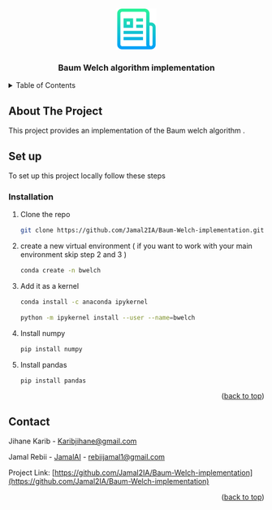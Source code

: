  <a name="readme-top"></a>
 
  
<br />
<div align="center">
    <img src="images/logo.png" alt="Logo" width="80" height="80">
  <h3 align="center">Baum Welch algorithm implementation</h3> 
</div>



<!-- TABLE OF CONTENTS -->
<details>
  <summary>Table of Contents</summary>
  <ol>
    <li>
      <a href="#about-the-project">About The Project</a>
    </li>
    <li>
      <a href="#getting-started">Set up</a>
      <ul>
        <li><a href="#installation">Installation</a></li>
      </ul>
    </li>
    <li><a href="#contact">Contact</a></li>
  </ol>
</details>



<!-- ABOUT THE PROJECT -->
## About The Project
 

This project provides an implementation of the Baum welch algorithm .

<!-- Set up-->
 ## Set up

To set up this project locally follow these steps
 
### Installation

 
1. Clone the repo
   ```sh
   git clone https://github.com/Jamal2IA/Baum-Welch-implementation.git
   ```
2. create a new virtual environment ( if you want to work with your main environment skip step 2  and 3 )
   ```sh
   conda create -n bwelch
   ```
3. Add it as a kernel 
   ```sh
   conda install -c anaconda ipykernel
   ```
   ```sh
   python -m ipykernel install --user --name=bwelch
   ```
4. Install numpy
   ```sh
   pip install numpy
   ```
5. Install pandas
   ```sh
   pip install pandas
   ```

<p align="right">(<a href="#readme-top">back to top</a>)</p>



 

<!-- CONTACT -->
## Contact
Jihane Karib - Karibjihane@gmail.com

Jamal Rebii  - [JamalAI](https://jamal-ai.vercel.app/) - rebiijamal1@gmail.com

Project Link: [https://github.com/Jamal2IA/Baum-Welch-implementation](https://github.com/Jamal2IA/Baum-Welch-implementation)

<p align="right">(<a href="#readme-top">back to top</a>)</p>

 
 
 <a name="readme-top"></a>
 
   
